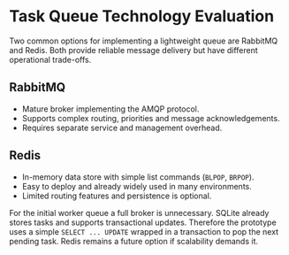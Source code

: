 # Task Queue Technology Evaluation

Two common options for implementing a lightweight queue are RabbitMQ and Redis. Both provide reliable message delivery but have different operational trade-offs.

## RabbitMQ
- Mature broker implementing the AMQP protocol.
- Supports complex routing, priorities and message acknowledgements.
- Requires separate service and management overhead.

## Redis
- In-memory data store with simple list commands (`BLPOP`, `BRPOP`).
- Easy to deploy and already widely used in many environments.
- Limited routing features and persistence is optional.

For the initial worker queue a full broker is unnecessary. SQLite already stores tasks and supports transactional updates. Therefore the prototype uses a simple `SELECT ... UPDATE` wrapped in a transaction to pop the next pending task. Redis remains a future option if scalability demands it.
